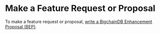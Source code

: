 <!---
Copyright BigchainDB GmbH and BigchainDB contributors
SPDX-License-Identifier: (Apache-2.0 AND CC-BY-4.0)
Code is Apache-2.0 and docs are CC-BY-4.0
--->

# Make a Feature Request or Proposal

To make a feature request or proposal, [write a BigchainDB Enhancement Proposal (BEP)](write-a-bep.html).
